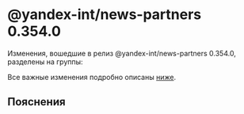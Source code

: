 # @yandex-int/news-partners 0.354.0

<!-- ЧЕЛОВЕЧЕСКОЕ ВСТУПЛЕНИЕ -->

Изменения, вошедшие в релиз @yandex-int/news-partners 0.354.0, разделены на группы:

Все важные изменения подробно описаны [ниже](#Пояснения).

## Пояснения

